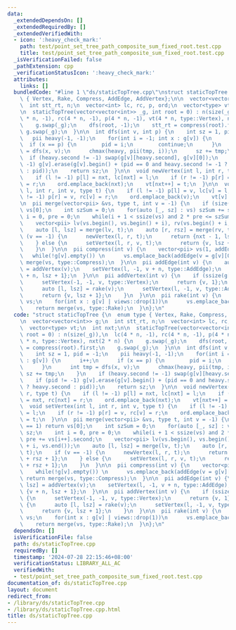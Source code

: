 ```yaml
---
data:
  _extendedDependsOn: []
  _extendedRequiredBy: []
  _extendedVerifiedWith:
  - icon: ':heavy_check_mark:'
    path: test/point_set_tree_path_composite_sum_fixed_root.test.cpp
    title: test/point_set_tree_path_composite_sum_fixed_root.test.cpp
  _isVerificationFailed: false
  _pathExtension: cpp
  _verificationStatusIcon: ':heavy_check_mark:'
  attributes:
    links: []
  bundledCode: "#line 1 \"ds/staticTopTree.cpp\"\nstruct staticTopTree {\n  enum type\
    \ { Vertex, Rake, Compress, AddEdge, AddVertex};\n\n  vector<vector<int>> g;\n\
    \  int stt_rt, n;\n  vector<int> lc, rc, p, ord;\n  vector<type> vt;\n  int nxt;\n\
    \n  staticTopTree(vector<vector<int>> _g, int root = 0) : n(size(_g)),\n  lc(4\
    \ * n, -1), rc(4 * n, -1), p(4 * n, -1), vt(4 * n, type::Vertex), nxt(2 * n) {\n\
    \    g.swap(_g);\n    dfs(root, -1);\n    stt_rt = compress(root).first;\n   \
    \ g.swap(_g);\n  }\n\n  int dfs(int v, int p) {\n    int sz = 1, pid = -1;\n \
    \   pii heavy(-1, -1);\n    for(int i = -1; int x : g[v]) {\n      i++;\n    \
    \  if (x == p) {\n        pid = i;\n        continue;\n      }\n      int tmp\
    \ = dfs(x, v);\n      chmax(heavy, pii(tmp, i));\n      sz += tmp;\n    }\n  \
    \  if (heavy.second != -1) swap(g[v][heavy.second], g[v][0]);\n    if (pid !=\
    \ -1) g[v].erase(g[v].begin() + (pid == 0 and heavy.second != -1 ? heavy.second\
    \ : pid));\n    return sz;\n  }\n\n  void newVertex(int l, int r, type t) {\n\
    \    if (l != -1) p[l] = nxt, lc[nxt] = l;\n    if (r != -1) p[r] = nxt, rc[nxt]\
    \ = r;\n    ord.emplace_back(nxt);\n    vt[nxt++] = t;\n  }\n\n  void setVertex(int\
    \ l, int r, int v, type t) {\n    if (l != -1) p[l] = v, lc[v] = l;\n    if (r\
    \ != -1) p[r] = v, rc[v] = r;\n    ord.emplace_back(v);\n    vt[v] = t;\n  }\n\
    \n  pii merge(vector<pii> &vs, type t, int v = -1) {\n    if (size(vs) == 1) return\
    \ vs[0];\n    int szSum = 0;\n    for(auto [_, sz] : vs) szSum += sz;\n    int\
    \ i = 0, pre = 0;\n    while(i + 1 < ssize(vs) and 2 * pre <= szSum) pre += vs[i++].second;\n\
    \    vector<pii> lv(vs.begin(), vs.begin() + i), rv(vs.begin() + i, vs.end());\n\
    \    auto [l, lsz] = merge(lv, t);\n    auto [r, rsz] = merge(rv, t);\n    if\
    \ (v == -1) {\n      newVertex(l, r, t);\n      return {nxt - 1, lsz + rsz + 1};\n\
    \    } else {\n      setVertex(l, r, v, t);\n      return {v, lsz + rsz + 1};\n\
    \    }\n  }\n\n  pii compress(int v) {\n    vector<pii> vs(1, addEdge(v));\n \
    \   while(!g[v].empty()) \n      vs.emplace_back(addEdge(v = g[v][0]));\n    return\
    \ merge(vs, type::Compress);\n  }\n\n  pii addEdge(int v) {\n    auto [l, lsz]\
    \ = addVertex(v);\n    setVertex(l, -1, v + n, type::AddEdge);\n    return {v\
    \ + n, lsz + 1};\n  }\n\n  pii addVertex(int v) {\n    if (ssize(g[v]) <= 1) {\n\
    \      setVertex(-1, -1, v, type::Vertex);\n      return {v, 1};\n    } else {\n\
    \      auto [l, lsz] = rake(v);\n      setVertex(l, -1, v, type::AddVertex);\n\
    \      return {v, lsz + 1};\n    }\n  }\n\n  pii rake(int v) {\n    vector<pii>\
    \ vs;\n    for(int x : g[v] | views::drop(1))\n      vs.emplace_back(compress(x));\n\
    \    return merge(vs, type::Rake);\n  }\n};\n"
  code: "struct staticTopTree {\n  enum type { Vertex, Rake, Compress, AddEdge, AddVertex};\n\
    \n  vector<vector<int>> g;\n  int stt_rt, n;\n  vector<int> lc, rc, p, ord;\n\
    \  vector<type> vt;\n  int nxt;\n\n  staticTopTree(vector<vector<int>> _g, int\
    \ root = 0) : n(size(_g)),\n  lc(4 * n, -1), rc(4 * n, -1), p(4 * n, -1), vt(4\
    \ * n, type::Vertex), nxt(2 * n) {\n    g.swap(_g);\n    dfs(root, -1);\n    stt_rt\
    \ = compress(root).first;\n    g.swap(_g);\n  }\n\n  int dfs(int v, int p) {\n\
    \    int sz = 1, pid = -1;\n    pii heavy(-1, -1);\n    for(int i = -1; int x\
    \ : g[v]) {\n      i++;\n      if (x == p) {\n        pid = i;\n        continue;\n\
    \      }\n      int tmp = dfs(x, v);\n      chmax(heavy, pii(tmp, i));\n     \
    \ sz += tmp;\n    }\n    if (heavy.second != -1) swap(g[v][heavy.second], g[v][0]);\n\
    \    if (pid != -1) g[v].erase(g[v].begin() + (pid == 0 and heavy.second != -1\
    \ ? heavy.second : pid));\n    return sz;\n  }\n\n  void newVertex(int l, int\
    \ r, type t) {\n    if (l != -1) p[l] = nxt, lc[nxt] = l;\n    if (r != -1) p[r]\
    \ = nxt, rc[nxt] = r;\n    ord.emplace_back(nxt);\n    vt[nxt++] = t;\n  }\n\n\
    \  void setVertex(int l, int r, int v, type t) {\n    if (l != -1) p[l] = v, lc[v]\
    \ = l;\n    if (r != -1) p[r] = v, rc[v] = r;\n    ord.emplace_back(v);\n    vt[v]\
    \ = t;\n  }\n\n  pii merge(vector<pii> &vs, type t, int v = -1) {\n    if (size(vs)\
    \ == 1) return vs[0];\n    int szSum = 0;\n    for(auto [_, sz] : vs) szSum +=\
    \ sz;\n    int i = 0, pre = 0;\n    while(i + 1 < ssize(vs) and 2 * pre <= szSum)\
    \ pre += vs[i++].second;\n    vector<pii> lv(vs.begin(), vs.begin() + i), rv(vs.begin()\
    \ + i, vs.end());\n    auto [l, lsz] = merge(lv, t);\n    auto [r, rsz] = merge(rv,\
    \ t);\n    if (v == -1) {\n      newVertex(l, r, t);\n      return {nxt - 1, lsz\
    \ + rsz + 1};\n    } else {\n      setVertex(l, r, v, t);\n      return {v, lsz\
    \ + rsz + 1};\n    }\n  }\n\n  pii compress(int v) {\n    vector<pii> vs(1, addEdge(v));\n\
    \    while(!g[v].empty()) \n      vs.emplace_back(addEdge(v = g[v][0]));\n   \
    \ return merge(vs, type::Compress);\n  }\n\n  pii addEdge(int v) {\n    auto [l,\
    \ lsz] = addVertex(v);\n    setVertex(l, -1, v + n, type::AddEdge);\n    return\
    \ {v + n, lsz + 1};\n  }\n\n  pii addVertex(int v) {\n    if (ssize(g[v]) <= 1)\
    \ {\n      setVertex(-1, -1, v, type::Vertex);\n      return {v, 1};\n    } else\
    \ {\n      auto [l, lsz] = rake(v);\n      setVertex(l, -1, v, type::AddVertex);\n\
    \      return {v, lsz + 1};\n    }\n  }\n\n  pii rake(int v) {\n    vector<pii>\
    \ vs;\n    for(int x : g[v] | views::drop(1))\n      vs.emplace_back(compress(x));\n\
    \    return merge(vs, type::Rake);\n  }\n};\n"
  dependsOn: []
  isVerificationFile: false
  path: ds/staticTopTree.cpp
  requiredBy: []
  timestamp: '2024-07-28 22:15:46+08:00'
  verificationStatus: LIBRARY_ALL_AC
  verifiedWith:
  - test/point_set_tree_path_composite_sum_fixed_root.test.cpp
documentation_of: ds/staticTopTree.cpp
layout: document
redirect_from:
- /library/ds/staticTopTree.cpp
- /library/ds/staticTopTree.cpp.html
title: ds/staticTopTree.cpp
---
```

